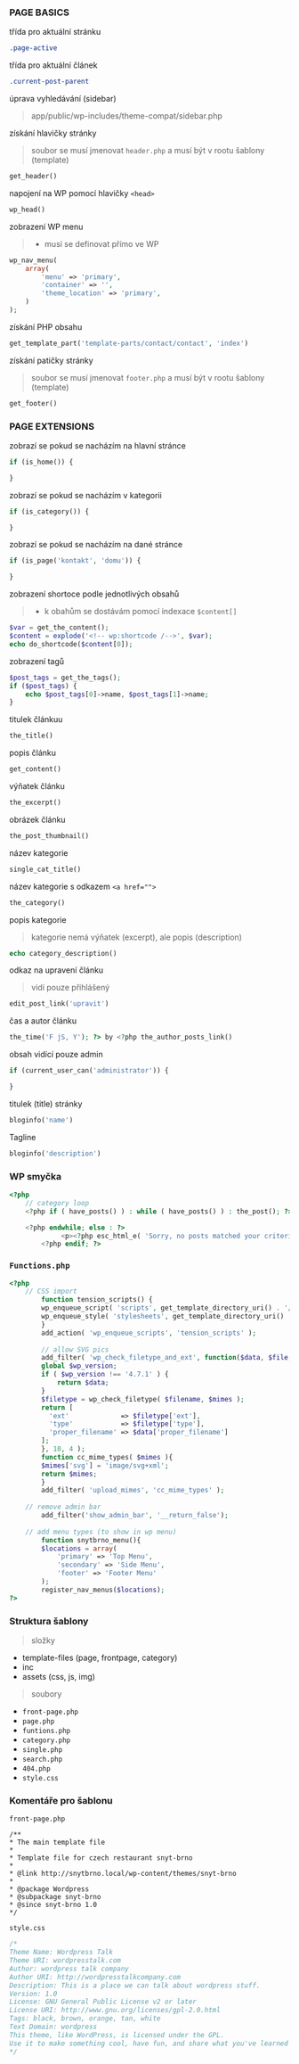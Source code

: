 ### PAGE BASICS

třída pro aktuální stránku
```css
.page-active
```
třída pro aktuální článek
```css
.current-post-parent
```
úprava vyhledávání (sidebar)
> app/public/wp-includes/theme-compat/sidebar.php

získání hlavičky stránky
> soubor se musí jmenovat `header.php` a musí být v rootu šablony (template)
```php
get_header()
```

napojení na WP pomocí hlavičky `<head>`
```php
wp_head()
```
zobrazení WP menu
> - musí se definovat přímo ve WP
```php
wp_nav_menu(
    array(
        'menu' => 'primary',
        'container' => '',
        'theme_location' => 'primary',
    )
);
```
získání PHP obsahu
```php
get_template_part('template-parts/contact/contact', 'index')
```
získání patičky stránky
> soubor se musí jmenovat `footer.php` a musí být v rootu šablony (template)
```php
get_footer()
```

### PAGE EXTENSIONS
zobrazí se pokud se nacházím na hlavní stránce
```php
if (is_home()) {

}
```
zobrazí se pokud se nacházím v kategorii
```php
if (is_category()) {

}
```
zobrazí se pokud se nacházím na dané stránce
```php
if (is_page('kontakt', 'domu')) {

}
```
zobrazení shortoce podle jednotlivých obsahů
> - k obahům se dostávám pomocí indexace `$content[]`
```php
$var = get_the_content();
$content = explode('<!-- wp:shortcode /-->', $var);
echo do_shortcode($content[0]);
```
zobrazení tagů
```php
$post_tags = get_the_tags();
if ($post_tags) {
    echo $post_tags[0]->name, $post_tags[1]->name;
}
```
titulek článkuu
```php
the_title()
```
popis článku
```php
get_content()
```
výňatek článku
```php
the_excerpt()
```
obrázek článku
```php
the_post_thumbnail()
```
název kategorie
```php
single_cat_title()
```
název kategorie s odkazem `<a href="">`
```php
the_category()
```
popis kategorie
> kategorie nemá výňatek (excerpt), ale popis (description)
```php
echo category_description()
```
odkaz na upravení článku
> vidí pouze přihlášený
```php
edit_post_link('upravit')
```
čas a autor  článku
```php
the_time('F jS, Y'); ?> by <?php the_author_posts_link()
```
obsah vidící pouze admin
```php
if (current_user_can('administrator')) {

}
```
titulek (title) stránky
```php
bloginfo('name')
```
Tagline
```php
bloginfo('description')
```

### WP smyčka
```php
<?php	
	// category loop
	<?php if ( have_posts() ) : while ( have_posts() ) : the_post(); ?>

	<?php endwhile; else : ?>
	         <p><?php esc_html_e( 'Sorry, no posts matched your criteria.' ); ?></p>
        <?php endif; ?>
```
### `Functions.php`
```php
<?php
	// CSS import
    	function tension_scripts() {
      	wp_enqueue_script( 'scripts', get_template_directory_uri() . '/assets/js/script.js', array(), '1.0.0' );
      	wp_enqueue_style( 'stylesheets', get_template_directory_uri() . '/assets/css/style.css', array(), '1.0.0' );
    	}
    	add_action( 'wp_enqueue_scripts', 'tension_scripts' );
    
    	// allow SVG pics
    	add_filter( 'wp_check_filetype_and_ext', function($data, $file, $filename, $mimes) {
      	global $wp_version;
      	if ( $wp_version !== '4.7.1' ) {
        	return $data;
      	}
      	$filetype = wp_check_filetype( $filename, $mimes );
      	return [
          'ext'             => $filetype['ext'],
          'type'            => $filetype['type'],
          'proper_filename' => $data['proper_filename']
      	];
    	}, 10, 4 );
    	function cc_mime_types( $mimes ){
      	$mimes['svg'] = 'image/svg+xml';
      	return $mimes;
    	}
    	add_filter( 'upload_mimes', 'cc_mime_types' );
    	
	// remove admin bar
    	add_filter('show_admin_bar', '__return_false');
    	
	// add menu types (to show in wp menu)
    	function snytbrno_menu(){
      	$locations = array(
        	'primary' => 'Top Menu',
        	'secondary' => 'Side Menu',
        	'footer' => 'Footer Menu'
      	);
      	register_nav_menus($locations);
?>
```
### Struktura šablony

> složky
- template-files (page, frontpage, category)
- inc
- assets (css, js, img)

> soubory
- `front-page.php`
- `page.php`
- `funtions.php`
- `category.php`
- `single.php`
- `search.php`
- `404.php`
- `style.css`

### Komentáře pro šablonu
`front-page.php`
```
/**
* The main template file
*
* Template file for czech restaurant snyt-brno
* 
* @link http://snytbrno.local/wp-content/themes/snyt-brno
*
* @package Wordpress
* @subpackage snyt-brno
* @since snyt-brno 1.0
*/
```

`style.css`
```css
/*
Theme Name: Wordpress Talk
Theme URI: wordpresstalk.com
Author: wordpress talk company
Author URI: http://wordpresstalkcompany.com
Description: This is a place we can talk about wordpress stuff.
Version: 1.0
License: GNU General Public License v2 or later
License URI: http://www.gnu.org/licenses/gpl-2.0.html
Tags: black, brown, orange, tan, white
Text Domain: wordpress
This theme, like WordPress, is licensed under the GPL.
Use it to make something cool, have fun, and share what you've learned with others.
*/
```